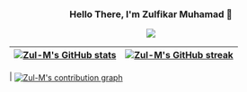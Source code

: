 <h3 align="center">
Hello There, I'm Zulfikar Muhamad 👋
</h3>

<p align="center">
<a href="https://github.com/zul-m/zul-m"><img src="https://readme-typing-svg.herokuapp.com?font=Press+Start+2P&pause=1000&color=58A6FF&center=true&vCenter=true&width=800&lines=Cloud+Engineer+%2F+cloud+enthusiast;Rich+experience+in+cloud+computing;Certified+Microsoft+Azure+professional"></a>
</p>

| <a href="https://github.com/zul-m/zul-m"><img align="center" src="https://github-readme-stats.vercel.app/api?username=zul-m&hide=stars&count_private=true&show_icons=true&theme=github_dark&cache_seconds=1800&hide_border=true&custom_title=GitHub%20Stats" alt="Zul-M's GitHub stats" /></a> | <a href="https://github.com/zul-m/zul-m"><img align="center" src="http://github-readme-streak-stats.herokuapp.com?user=zul-m&theme=github-dark-blue&date_format=j%20M%5B%20Y%5D&hide_border=true" alt="Zul-M's GitHub streak" /></a> | 
| ------------- | ------------- |

| <a href="https://github.com/zul-m/zul-m"><img align="center" alt="Zul-M's contribution graph" src="https://activity-graph.herokuapp.com/graph?username=zul-m&theme=github-dark&hide_border=true&custom_title=Contribution%20Graph" /></a>